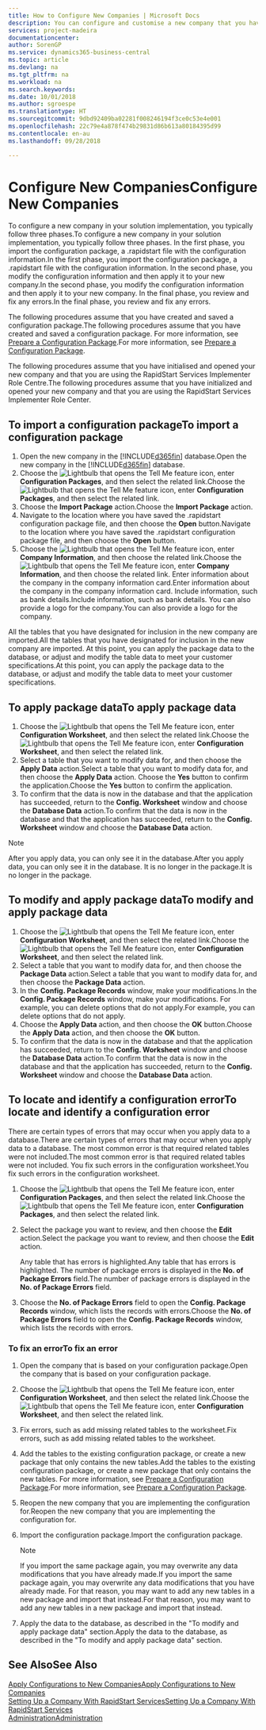 ```yaml
---
title: How to Configure New Companies | Microsoft Docs
description: You can configure and customise a new company that you have created. To fine tune your implementation, you proceed in three phases to complete your configuration.
services: project-madeira
documentationcenter: 
author: SorenGP
ms.service: dynamics365-business-central
ms.topic: article
ms.devlang: na
ms.tgt_pltfrm: na
ms.workload: na
ms.search.keywords: 
ms.date: 10/01/2018
ms.author: sgroespe
ms.translationtype: HT
ms.sourcegitcommit: 9dbd92409ba02281f008246194f3ce0c53e4e001
ms.openlocfilehash: 22c79e4a878f474b29831d86b613a80184395d99
ms.contentlocale: en-au
ms.lasthandoff: 09/28/2018

---
```

# <a name="configure-new-companies"></a><span data-ttu-id="1356c-104">Configure New Companies</span><span class="sxs-lookup"><span data-stu-id="1356c-104">Configure New Companies</span></span>
<span data-ttu-id="1356c-105">To configure a new company in your solution implementation, you typically follow three phases.</span><span class="sxs-lookup"><span data-stu-id="1356c-105">To configure a new company in your solution implementation, you typically follow three phases.</span></span> <span data-ttu-id="1356c-106">In the first phase, you import the configuration package, a .rapidstart file with the configuration information.</span><span class="sxs-lookup"><span data-stu-id="1356c-106">In the first phase, you import the configuration package, a .rapidstart file with the configuration information.</span></span> <span data-ttu-id="1356c-107">In the second phase, you modify the configuration information and then apply it to your new company.</span><span class="sxs-lookup"><span data-stu-id="1356c-107">In the second phase, you modify the configuration information and then apply it to your new company.</span></span> <span data-ttu-id="1356c-108">In the final phase, you review and fix any errors.</span><span class="sxs-lookup"><span data-stu-id="1356c-108">In the final phase, you review and fix any errors.</span></span>  

<span data-ttu-id="1356c-109">The following procedures assume that you have created and saved a configuration package.</span><span class="sxs-lookup"><span data-stu-id="1356c-109">The following procedures assume that you have created and saved a configuration package.</span></span> <span data-ttu-id="1356c-110">For more information, see [Prepare a Configuration Package](admin-how-to-prepare-a-configuration-package.md).</span><span class="sxs-lookup"><span data-stu-id="1356c-110">For more information, see [Prepare a Configuration Package](admin-how-to-prepare-a-configuration-package.md).</span></span>  

<span data-ttu-id="1356c-111">The following procedures assume that you have initialised and opened your new company and that you are using the RapidStart Services Implementer Role Centre.</span><span class="sxs-lookup"><span data-stu-id="1356c-111">The following procedures assume that you have initialized and opened your new company and that you are using the RapidStart Services Implementer Role Center.</span></span>

## <a name="to-import-a-configuration-package"></a><span data-ttu-id="1356c-112">To import a configuration package</span><span class="sxs-lookup"><span data-stu-id="1356c-112">To import a configuration package</span></span>  
1. <span data-ttu-id="1356c-113">Open the new company in the [!INCLUDE[d365fin](includes/d365fin_md.md)] database.</span><span class="sxs-lookup"><span data-stu-id="1356c-113">Open the new company in the [!INCLUDE[d365fin](includes/d365fin_md.md)] database.</span></span>  
2. <span data-ttu-id="1356c-114">Choose the ![Lightbulb that opens the Tell Me feature](media/ui-search/search_small.png "Tell me what you want to do") icon, enter **Configuration Packages**, and then select the related link.</span><span class="sxs-lookup"><span data-stu-id="1356c-114">Choose the ![Lightbulb that opens the Tell Me feature](media/ui-search/search_small.png "Tell me what you want to do") icon, enter **Configuration Packages**, and then select the related link.</span></span>  
3. <span data-ttu-id="1356c-115">Choose the **Import Package** action.</span><span class="sxs-lookup"><span data-stu-id="1356c-115">Choose the **Import Package** action.</span></span>  
4. <span data-ttu-id="1356c-116">Navigate to the location where you have saved the .rapidstart configuration package file, and then choose the **Open** button.</span><span class="sxs-lookup"><span data-stu-id="1356c-116">Navigate to the location where you have saved the .rapidstart configuration package file, and then choose the **Open** button.</span></span>  
5. <span data-ttu-id="1356c-117">Choose the ![Lightbulb that opens the Tell Me feature](media/ui-search/search_small.png "Tell me what you want to do") icon, enter **Company Information**, and then choose the related link.</span><span class="sxs-lookup"><span data-stu-id="1356c-117">Choose the ![Lightbulb that opens the Tell Me feature](media/ui-search/search_small.png "Tell me what you want to do") icon, enter **Company Information**, and then choose the related link.</span></span> <span data-ttu-id="1356c-118">Enter information about the company in the company information card.</span><span class="sxs-lookup"><span data-stu-id="1356c-118">Enter information about the company in the company information card.</span></span> <span data-ttu-id="1356c-119">Include information, such as bank details.</span><span class="sxs-lookup"><span data-stu-id="1356c-119">Include information, such as bank details.</span></span> <span data-ttu-id="1356c-120">You can also provide a logo for the company.</span><span class="sxs-lookup"><span data-stu-id="1356c-120">You can also provide a logo for the company.</span></span>  

<span data-ttu-id="1356c-121">All the tables that you have designated for inclusion in the new company are imported.</span><span class="sxs-lookup"><span data-stu-id="1356c-121">All the tables that you have designated for inclusion in the new company are imported.</span></span> <span data-ttu-id="1356c-122">At this point, you can apply the package data to the database, or adjust and modify the table data to meet your customer specifications.</span><span class="sxs-lookup"><span data-stu-id="1356c-122">At this point, you can apply the package data to the database, or adjust and modify the table data to meet your customer specifications.</span></span>  

## <a name="to-apply-package-data"></a><span data-ttu-id="1356c-123">To apply package data</span><span class="sxs-lookup"><span data-stu-id="1356c-123">To apply package data</span></span>  
1. <span data-ttu-id="1356c-124">Choose the ![Lightbulb that opens the Tell Me feature](media/ui-search/search_small.png "Tell me what you want to do") icon, enter **Configuration Worksheet**, and then select the related link.</span><span class="sxs-lookup"><span data-stu-id="1356c-124">Choose the ![Lightbulb that opens the Tell Me feature](media/ui-search/search_small.png "Tell me what you want to do") icon, enter **Configuration Worksheet**, and then select the related link.</span></span>  
2. <span data-ttu-id="1356c-125">Select a table that you want to modify data for, and then choose the **Apply Data** action.</span><span class="sxs-lookup"><span data-stu-id="1356c-125">Select a table that you want to modify data for, and then choose the **Apply Data** action.</span></span> <span data-ttu-id="1356c-126">Choose the **Yes** button to confirm the application.</span><span class="sxs-lookup"><span data-stu-id="1356c-126">Choose the **Yes** button to confirm the application.</span></span>
3. <span data-ttu-id="1356c-127">To confirm that the data is now in the database and that the application has succeeded, return to the **Config. Worksheet** window and choose the **Database Data** action.</span><span class="sxs-lookup"><span data-stu-id="1356c-127">To confirm that the data is now in the database and that the application has succeeded, return to the **Config. Worksheet** window and choose the **Database Data** action.</span></span>  

> [!NOTE]  
>  <span data-ttu-id="1356c-128">After you apply data, you can only see it in the database.</span><span class="sxs-lookup"><span data-stu-id="1356c-128">After you apply data, you can only see it in the database.</span></span> <span data-ttu-id="1356c-129">It is no longer in the package.</span><span class="sxs-lookup"><span data-stu-id="1356c-129">It is no longer in the package.</span></span>  

## <a name="to-modify-and-apply-package-data"></a><span data-ttu-id="1356c-130">To modify and apply package data</span><span class="sxs-lookup"><span data-stu-id="1356c-130">To modify and apply package data</span></span>  
1. <span data-ttu-id="1356c-131">Choose the ![Lightbulb that opens the Tell Me feature](media/ui-search/search_small.png "Tell me what you want to do") icon, enter **Configuration Worksheet**, and then select the related link.</span><span class="sxs-lookup"><span data-stu-id="1356c-131">Choose the ![Lightbulb that opens the Tell Me feature](media/ui-search/search_small.png "Tell me what you want to do") icon, enter **Configuration Worksheet**, and then select the related link.</span></span>  
2. <span data-ttu-id="1356c-132">Select a table that you want to modify data for, and then choose the **Package Data** action.</span><span class="sxs-lookup"><span data-stu-id="1356c-132">Select a table that you want to modify data for, and then choose the **Package Data** action.</span></span>  
3. <span data-ttu-id="1356c-133">In the **Config. Package Records** window, make your modifications.</span><span class="sxs-lookup"><span data-stu-id="1356c-133">In the **Config. Package Records** window, make your modifications.</span></span> <span data-ttu-id="1356c-134">For example, you can delete options that do not apply.</span><span class="sxs-lookup"><span data-stu-id="1356c-134">For example, you can delete options that do not apply.</span></span>  
4. <span data-ttu-id="1356c-135">Choose the **Apply Data** action, and then choose the **OK** button.</span><span class="sxs-lookup"><span data-stu-id="1356c-135">Choose the **Apply Data** action, and then choose the **OK** button.</span></span>  
5. <span data-ttu-id="1356c-136">To confirm that the data is now in the database and that the application has succeeded, return to the **Config. Worksheet** window and choose the **Database Data** action.</span><span class="sxs-lookup"><span data-stu-id="1356c-136">To confirm that the data is now in the database and that the application has succeeded, return to the **Config. Worksheet** window and choose the **Database Data** action.</span></span>  

## <a name="to-locate-and-identify-a-configuration-error"></a><span data-ttu-id="1356c-137">To locate and identify a configuration error</span><span class="sxs-lookup"><span data-stu-id="1356c-137">To locate and identify a configuration error</span></span>  
<span data-ttu-id="1356c-138">There are certain types of errors that may occur when you apply data to a database.</span><span class="sxs-lookup"><span data-stu-id="1356c-138">There are certain types of errors that may occur when you apply data to a database.</span></span> <span data-ttu-id="1356c-139">The most common error is that required related tables were not included.</span><span class="sxs-lookup"><span data-stu-id="1356c-139">The most common error is that required related tables were not included.</span></span> <span data-ttu-id="1356c-140">You fix such errors in the configuration worksheet.</span><span class="sxs-lookup"><span data-stu-id="1356c-140">You fix such errors in the configuration worksheet.</span></span>

1. <span data-ttu-id="1356c-141">Choose the ![Lightbulb that opens the Tell Me feature](media/ui-search/search_small.png "Tell me what you want to do") icon, enter **Configuration Packages**, and then select the related link.</span><span class="sxs-lookup"><span data-stu-id="1356c-141">Choose the ![Lightbulb that opens the Tell Me feature](media/ui-search/search_small.png "Tell me what you want to do") icon, enter **Configuration Packages**, and then select the related link.</span></span>  
2. <span data-ttu-id="1356c-142">Select the package you want to review, and then choose the **Edit** action.</span><span class="sxs-lookup"><span data-stu-id="1356c-142">Select the package you want to review, and then choose the **Edit** action.</span></span>  

    <span data-ttu-id="1356c-143">Any table that has errors is highlighted.</span><span class="sxs-lookup"><span data-stu-id="1356c-143">Any table that has errors is highlighted.</span></span> <span data-ttu-id="1356c-144">The number of package errors is displayed in the **No. of Package Errors** field.</span><span class="sxs-lookup"><span data-stu-id="1356c-144">The number of package errors is displayed in the **No. of Package Errors** field.</span></span>  

3. <span data-ttu-id="1356c-145">Choose the **No. of Package Errors** field to open the **Config. Package Records** window, which lists the records with errors.</span><span class="sxs-lookup"><span data-stu-id="1356c-145">Choose the **No. of Package Errors** field to open the **Config. Package Records** window, which lists the records with errors.</span></span>  

### <a name="to-fix-an-error"></a><span data-ttu-id="1356c-146">To fix an error</span><span class="sxs-lookup"><span data-stu-id="1356c-146">To fix an error</span></span>  
1. <span data-ttu-id="1356c-147">Open the company that is based on your configuration package.</span><span class="sxs-lookup"><span data-stu-id="1356c-147">Open the company that is based on your configuration package.</span></span>  
2. <span data-ttu-id="1356c-148">Choose the ![Lightbulb that opens the Tell Me feature](media/ui-search/search_small.png "Tell me what you want to do") icon, enter **Configuration Worksheet**, and then select the related link.</span><span class="sxs-lookup"><span data-stu-id="1356c-148">Choose the ![Lightbulb that opens the Tell Me feature](media/ui-search/search_small.png "Tell me what you want to do") icon, enter **Configuration Worksheet**, and then select the related link.</span></span>  
3. <span data-ttu-id="1356c-149">Fix errors, such as add missing related tables to the worksheet.</span><span class="sxs-lookup"><span data-stu-id="1356c-149">Fix errors, such as add missing related tables to the worksheet.</span></span>  
4. <span data-ttu-id="1356c-150">Add the tables to the existing configuration package, or create a new package that only contains the new tables.</span><span class="sxs-lookup"><span data-stu-id="1356c-150">Add the tables to the existing configuration package, or create a new package that only contains the new tables.</span></span> <span data-ttu-id="1356c-151">For more information, see [Prepare a Configuration Package](admin-how-to-prepare-a-configuration-package.md).</span><span class="sxs-lookup"><span data-stu-id="1356c-151">For more information, see [Prepare a Configuration Package](admin-how-to-prepare-a-configuration-package.md).</span></span>  
5. <span data-ttu-id="1356c-152">Reopen the new company that you are implementing the configuration for.</span><span class="sxs-lookup"><span data-stu-id="1356c-152">Reopen the new company that you are implementing the configuration for.</span></span>  
6. <span data-ttu-id="1356c-153">Import the configuration package.</span><span class="sxs-lookup"><span data-stu-id="1356c-153">Import the configuration package.</span></span>  

    > [!NOTE]  
    >  <span data-ttu-id="1356c-154">If you import the same package again, you may overwrite any data modifications that you have already made.</span><span class="sxs-lookup"><span data-stu-id="1356c-154">If you import the same package again, you may overwrite any data modifications that you have already made.</span></span> <span data-ttu-id="1356c-155">For that reason, you may want to add any new tables in a new package and import that instead.</span><span class="sxs-lookup"><span data-stu-id="1356c-155">For that reason, you may want to add any new tables in a new package and import that instead.</span></span>  

7. <span data-ttu-id="1356c-156">Apply the data to the database, as described in the "To modify and apply package data" section.</span><span class="sxs-lookup"><span data-stu-id="1356c-156">Apply the data to the database, as described in the "To modify and apply package data" section.</span></span>

## <a name="see-also"></a><span data-ttu-id="1356c-157">See Also</span><span class="sxs-lookup"><span data-stu-id="1356c-157">See Also</span></span>  
[<span data-ttu-id="1356c-158">Apply Configurations to New Companies</span><span class="sxs-lookup"><span data-stu-id="1356c-158">Apply Configurations to New Companies</span></span>](admin-apply-configuration-to-new-companies.md)  
[<span data-ttu-id="1356c-159">Setting Up a Company With RapidStart Services</span><span class="sxs-lookup"><span data-stu-id="1356c-159">Setting Up a Company With RapidStart Services</span></span>](admin-set-up-a-company-with-rapidstart.md)  
[<span data-ttu-id="1356c-160">Administration</span><span class="sxs-lookup"><span data-stu-id="1356c-160">Administration</span></span>](admin-setup-and-administration.md)

